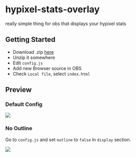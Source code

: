 # hypixel-stats-overlay

really simple thing for obs that displays your hypixel stats

## Getting Started

- Download .zip [here](https://github.com/mdashlw/hypixel-stats-overlay/archive/master.zip)
- Unzip it somewhere
- Edit `config.js`
- Add new Browser source in OBS
- Check `Local file`, select `index.html`

## Preview

### Default Config

![](https://cdn.discordapp.com/attachments/787891255303602186/799653453218840596/dreper.png)

### No Outline

Go to `config.js` and set `outline` to `false` in `display` section.

![](https://cdn.discordapp.com/attachments/787891255303602186/799653450861772822/dreper2.png)
